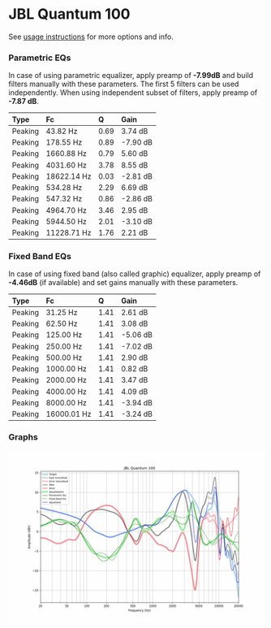 # JBL Quantum 100
See [usage instructions](https://github.com/jaakkopasanen/AutoEq#usage) for more options and info.

### Parametric EQs
In case of using parametric equalizer, apply preamp of **-7.99dB** and build filters manually
with these parameters. The first 5 filters can be used independently.
When using independent subset of filters, apply preamp of **-7.87 dB**.

| Type    | Fc          |    Q | Gain     |
|:--------|:------------|:-----|:---------|
| Peaking | 43.82 Hz    | 0.69 | 3.74 dB  |
| Peaking | 178.55 Hz   | 0.89 | -7.90 dB |
| Peaking | 1660.88 Hz  | 0.79 | 5.60 dB  |
| Peaking | 4031.60 Hz  | 3.78 | 8.55 dB  |
| Peaking | 18622.14 Hz | 0.03 | -2.81 dB |
| Peaking | 534.28 Hz   | 2.29 | 6.69 dB  |
| Peaking | 547.32 Hz   | 0.86 | -2.86 dB |
| Peaking | 4964.70 Hz  | 3.46 | 2.95 dB  |
| Peaking | 5944.50 Hz  | 2.01 | -3.10 dB |
| Peaking | 11228.71 Hz | 1.76 | 2.21 dB  |

### Fixed Band EQs
In case of using fixed band (also called graphic) equalizer, apply preamp of **-4.46dB**
(if available) and set gains manually with these parameters.

| Type    | Fc          |    Q | Gain     |
|:--------|:------------|:-----|:---------|
| Peaking | 31.25 Hz    | 1.41 | 2.61 dB  |
| Peaking | 62.50 Hz    | 1.41 | 3.08 dB  |
| Peaking | 125.00 Hz   | 1.41 | -5.06 dB |
| Peaking | 250.00 Hz   | 1.41 | -7.02 dB |
| Peaking | 500.00 Hz   | 1.41 | 2.90 dB  |
| Peaking | 1000.00 Hz  | 1.41 | 0.82 dB  |
| Peaking | 2000.00 Hz  | 1.41 | 3.47 dB  |
| Peaking | 4000.00 Hz  | 1.41 | 4.09 dB  |
| Peaking | 8000.00 Hz  | 1.41 | -3.94 dB |
| Peaking | 16000.01 Hz | 1.41 | -3.24 dB |

### Graphs
![](./JBL%20Quantum%20100.png)